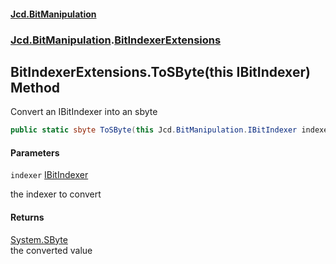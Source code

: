 #### [Jcd.BitManipulation](index.md 'index')
### [Jcd.BitManipulation](Jcd.BitManipulation.md 'Jcd.BitManipulation').[BitIndexerExtensions](Jcd.BitManipulation.BitIndexerExtensions.md 'Jcd.BitManipulation.BitIndexerExtensions')

## BitIndexerExtensions.ToSByte(this IBitIndexer) Method

Convert an IBitIndexer into an sbyte

```csharp
public static sbyte ToSByte(this Jcd.BitManipulation.IBitIndexer indexer);
```
#### Parameters

<a name='Jcd.BitManipulation.BitIndexerExtensions.ToSByte(thisJcd.BitManipulation.IBitIndexer).indexer'></a>

`indexer` [IBitIndexer](Jcd.BitManipulation.IBitIndexer.md 'Jcd.BitManipulation.IBitIndexer')

the indexer to convert

#### Returns
[System.SByte](https://docs.microsoft.com/en-us/dotnet/api/System.SByte 'System.SByte')  
the converted value